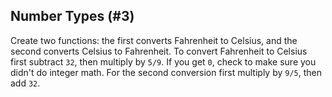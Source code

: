 ## Number Types (#3)

Create two functions: the first converts Fahrenheit to Celsius, and the second
converts Celsius to Fahrenheit. To convert Fahrenheit to Celsius first subtract
`32`, then multiply by `5/9`. If you get `0`, check to make sure you didn't do
integer math. For the second conversion first multiply by `9/5`, then add `32`.